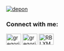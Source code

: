 [![depon](https://github-readme-stats.vercel.app/api/top-langs/?username=gregoriusdevon&layout=compact&theme=dark&show_icons=true&hide_border=true&text_color=fff&bg_color=151B23)](https://github.com/NextDvn)

<h3 align="left">Connect with me:</h3>
<p align="left">
  <a href="https://www.linkedin.com/in/gregoriusdevon/" target="blank"><img align="center"
      src="https://raw.githubusercontent.com/rahuldkjain/github-profile-readme-generator/master/src/images/icons/Social/linked-in-alt.svg"
      alt="gregoriusdevon" height="30" width="40" target="_blank"/></a>
  <a href="https://www.instagram.com/gregoriusdevon" target="blank"><img align="center"
      src="https://raw.githubusercontent.com/rahuldkjain/github-profile-readme-generator/master/src/images/icons/Social/instagram.svg"
      alt="gregorius.devon" height="30" width="40" target="_blank"/></a>
 <a href="https://twitter.com/RBLXMatteo" target="blank"><img align="center"
      src="https://raw.githubusercontent.com/rahuldkjain/github-profile-readme-generator/master/src/images/icons/Social/twitter.svg"
      alt="RBLXMatteo" height="30" width="40" target="_blank"/></a>
</p>

